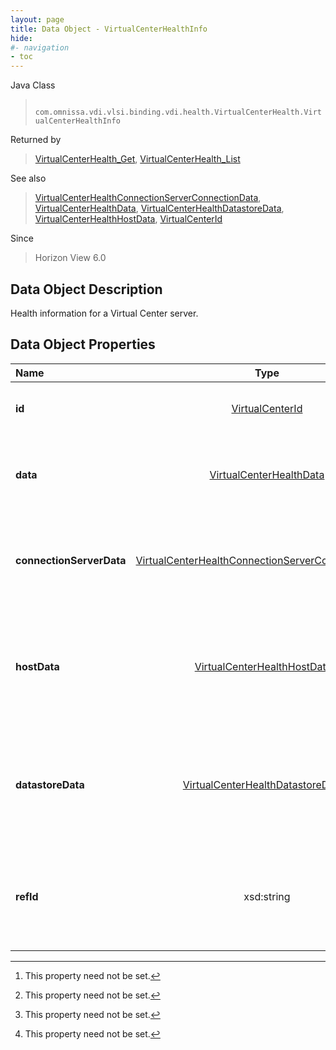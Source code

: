 ```yaml
---
layout: page
title: Data Object - VirtualCenterHealthInfo
hide:
#- navigation
- toc
---
```






Java Class
> ` com.omnissa.vdi.vlsi.binding.vdi.health.VirtualCenterHealth.VirtualCenterHealthInfo`

Returned by
> [VirtualCenterHealth_Get](vdi.health.VirtualCenterHealth.md#get), [VirtualCenterHealth_List](vdi.health.VirtualCenterHealth.md#list)

See also
> [VirtualCenterHealthConnectionServerConnectionData](vdi.health.VirtualCenterHealth.ConnectionServerConnectionData.md), [VirtualCenterHealthData](vdi.health.VirtualCenterHealth.VirtualCenterHealthData.md), [VirtualCenterHealthDatastoreData](vdi.health.VirtualCenterHealth.DatastoreData.md), [VirtualCenterHealthHostData](vdi.health.VirtualCenterHealth.HostData.md), [VirtualCenterId](vdi.entity.VirtualCenterId.md)

Since
> Horizon View 6.0


## Data Object Description

Health information for a Virtual Center server.

## Data Object Properties

 Name | Type | Description
:---|:---:|:---
**id**| [VirtualCenterId](vdi.entity.VirtualCenterId.md)|  The ID of the virtual center server.
**data**| [VirtualCenterHealthData](vdi.health.VirtualCenterHealth.VirtualCenterHealthData.md)|  Basic information about the Virtual Center server.
**connectionServerData**| [VirtualCenterHealthConnectionServerConnectionData[]](vdi.health.VirtualCenterHealth.ConnectionServerConnectionData.md)|  Information about the VC connections from each connection server. [^1]
**hostData**| [VirtualCenterHealthHostData[]](vdi.health.VirtualCenterHealth.HostData.md)|  Health information about each host managed by the Virtual Center server. [^1]
**datastoreData**| [VirtualCenterHealthDatastoreData[]](vdi.health.VirtualCenterHealth.DatastoreData.md)|  Health information about each datastore managed by the Virtual Center server. [^1]
**refId**|  xsd:string|  Reference ID of the Virtual Center server.  **_Since_** Horizon 7.10 [^1]


 


[^1]: This property need not be set.